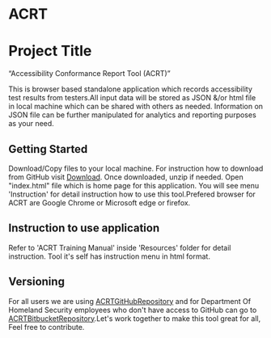 # ACRT
# Project Title
“Accessibility Conformance Report Tool (ACRT)” 

This is browser based standalone application which records accessibility test results from testers.All input data will be stored as JSON &/or html file in local machine which can be shared with others as needed. Information on JSON file can be further manipulated for analytics and reporting purposes as your need. 

## Getting Started
Download/Copy files to your local machine. For instruction how to download from GitHub visit [Download](https://www.wikihow.com/Download-a-GitHub-Folder ).  Once downloaded, unzip if needed. Open "index.html" file which is home page for this application. You will see menu 'Instruction' for detail instruction how to use this tool.Prefered browser for ACRT are Google Chrome or Microsoft edge or firefox.


## Instruction to use application
Refer to 'ACRT Training Manual' inside 'Resources' folder for detail instruction. 
Tool it's self has instruction menu in html format.

## Versioning
For all users we are using [ACRTGitHubRepository](https://github.com/Section508Coordinators/ACRT ) and for Department Of Homeland Security employees who don't have access to GitHub can go to [ACRTBitbucketRepository](https://maestro.dhs.gov/stash/projects/APPDEV/repos/acrt/browse/acrt).Let's work together to make this tool great for all, Feel free to contribute. 

## Authors

* **Department Of Homeland Security ** - *Initial work* - 


##Contact
[DHS Accessibility Help Desk](mailto:accessibility@hq.dhs.gov?subject=ACRT%20feedback)


## License

This project is licensed under the MIT License - see the (LICENSE.md) file for details

